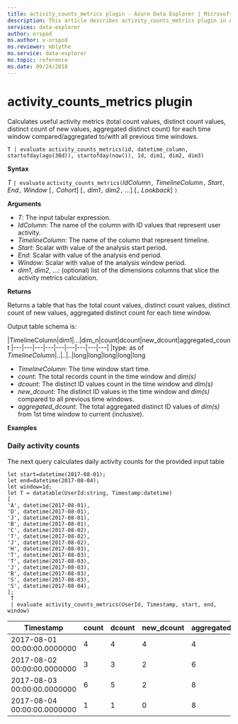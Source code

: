```yaml
---
title: activity_counts_metrics plugin - Azure Data Explorer | Microsoft Docs
description: This article describes activity_counts_metrics plugin in Azure Data Explorer.
services: data-explorer
author: orspod
ms.author: v-orspod
ms.reviewer: mblythe
ms.service: data-explorer
ms.topic: reference
ms.date: 09/24/2018
---
```

# activity_counts_metrics plugin

Calculates useful activity metrics (total count values, distinct count values, distinct count of new values, aggregated distinct count) for each time window compared/aggregated to/with all previous time windows.

```kusto
T | evaluate activity_counts_metrics(id, datetime_column, startofday(ago(30d)), startofday(now()), 1d, dim1, dim2, dim3)
```

**Syntax**

*T* `| evaluate` `activity_counts_metrics(`*IdColumn*`,` *TimelineColumn*`,` *Start*`,` *End*`,` *Window* [`,` *Cohort*] [`,` *dim1*`,` *dim2*`,` ...] [`,` *Lookback*] `)`

**Arguments**

* *T*: The input tabular expression.
* *IdColumn*: The name of the column with ID values that represent user activity. 
* *TimelineColumn*: The name of the column that represent timeline.
* *Start*: Scalar with value of the analysis start period.
* *End*: Scalar with value of the analysis end period.
* *Window*: Scalar with value of the analysis window period.
* *dim1*, *dim2*, ...: (optional) list of the dimensions columns that slice the activity metrics calculation.

**Returns**

Returns a table that has the total count values, distinct count values, distinct count of new values, aggregated distinct count for each 
time window.

Output table schema is:

|TimelineColumn|dim1|...|dim_n|count|dcount|new_dcount|aggregated_count
|---|---|---|---|---|---|---|---|---|
|type: as of *TimelineColumn*|..|..|..|long|long|long|long|long


* *TimelineColumn*: The time window start time.
* *count*: The total records count in the time window and *dim(s)*
* *dcount*: The distinct ID values count in the time window and *dim(s)*
* *new_dcount*: The distinct ID values in the time window and *dim(s)* compared to all previous time windows. 
* *aggregated_dcount*: The total aggregated distinct ID values of *dim(s)* from 1st time window to current (inclusive).

**Examples**

### Daily activity counts 

The next query calculates daily activity counts for the provided input table

```kusto
let start=datetime(2017-08-01);
let end=datetime(2017-08-04);
let window=1d;
let T = datatable(UserId:string, Timestamp:datetime)
[
'A', datetime(2017-08-01),
'D', datetime(2017-08-01), 
'J', datetime(2017-08-01),
'B', datetime(2017-08-01),
'C', datetime(2017-08-02),  
'T', datetime(2017-08-02),
'J', datetime(2017-08-02),
'H', datetime(2017-08-03),
'T', datetime(2017-08-03),
'T', datetime(2017-08-03),
'J', datetime(2017-08-03),
'B', datetime(2017-08-03),
'S', datetime(2017-08-03),
'S', datetime(2017-08-04),
];
 T 
 | evaluate activity_counts_metrics(UserId, Timestamp, start, end, window)
```

|Timestamp|count|dcount|new_dcount|aggregated_dcount|
|---|---|---|---|---|
|2017-08-01 00:00:00.0000000|4|4|4|4|
|2017-08-02 00:00:00.0000000|3|3|2|6|
|2017-08-03 00:00:00.0000000|6|5|2|8|
|2017-08-04 00:00:00.0000000|1|1|0|8|


